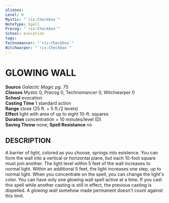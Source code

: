 ```yaml
---
aliases: 
Level: 0
Mystic: "`ris:Checkbox`"
NoteType: Spell
Precog: "`ris:Checkbox`"
School: evocation 
tags: 
Technomancer: "`ris:Checkbox`"
Witchwarper: "`ris:Checkbox`"
---
```

# GLOWING WALL

**Source** _Galactic Magic pg. 75_  
**Classes** Mystic 0, Precog 0, Technomancer 0, Witchwarper 0  
**School** evocation  
**Casting Time** 1 standard action  
**Range** close (25 ft. + 5 ft./2 levels)  
**Effect** light with area of up to eight 10-ft. squares  
**Duration** concentration + 10 minutes/level (D)  
**Saving Throw** none; **Spell Resistance** no

## DESCRIPTION

A barrier of light, colored as you choose, springs into existence. You can form the wall into a vertical or horizontal plane, but each 10-foot square must join another. The light level within 5 feet of the wall increases to normal light. Within an additional 5 feet, the light increases one step, up to normal light. When you concentrate on the spell, you can change the light's color. You can have only one glowing wall spell active at a time. If you cast this spell while another casting is still in effect, the previous casting is dispelled. A _glowing wall_ somehow made permanent doesn't count against this limit.